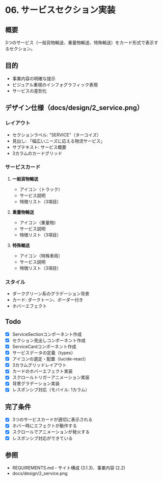 # 06. サービスセクション実装

## 概要
3つのサービス（一般貨物輸送、重量物輸送、特殊輸送）をカード形式で表示するセクション。

## 目的
- 事業内容の明確な提示
- ビジュアル重視のインフォグラフィック表現
- サービスの差別化

## デザイン仕様（docs/design/2_service.png）

### レイアウト
- セクションラベル: "SERVICE"（ターコイズ）
- 見出し: 「幅広いニーズに応える物流サービス」
- サブテキスト: サービス概要
- 3カラムのカードグリッド

### サービスカード
1. **一般貨物輸送**
   - アイコン（トラック）
   - サービス説明
   - 特徴リスト（3項目）

2. **重量物輸送**
   - アイコン（重量物）
   - サービス説明
   - 特徴リスト（3項目）

3. **特殊輸送**
   - アイコン（特殊車両）
   - サービス説明
   - 特徴リスト（3項目）

### スタイル
- ダークグリーン系のグラデーション背景
- カード: ダークトーン、ボーダー付き
- ホバーエフェクト

## Todo

- [x] ServiceSectionコンポーネント作成
- [x] セクション見出しコンポーネント作成
- [x] ServiceCardコンポーネント作成
- [x] サービスデータの定義（types）
- [x] アイコンの選定・配置（lucide-react）
- [x] 3カラムグリッドレイアウト
- [x] カードのホバーエフェクト実装
- [x] スクロールトリガーアニメーション実装
- [x] 背景グラデーション実装
- [x] レスポンシブ対応（モバイル: 1カラム）

## 完了条件

- [x] 3つのサービスカードが適切に表示される
- [x] ホバー時にエフェクトが動作する
- [x] スクロールでアニメーションが発火する
- [x] レスポンシブ対応ができている

## 参照
- REQUIREMENTS.md - サイト構成 (3.1.3)、事業内容 (2.2)
- docs/design/2_service.png
